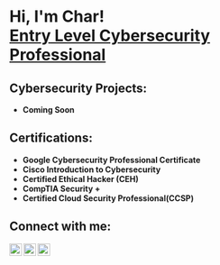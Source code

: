 <h1>Hi, I'm Char! <br/><a href="https://www.linkedin.com/in/charbanks/">Entry Level Cybersecurity Professional</a></h1>

  <h2> Cybersecurity Projects:</h2>

- <b>Coming Soon</b>


 <h2>Certifications:</h2>

- <b>Google Cybersecurity Professional Certificate</b>
- <b>Cisco Introduction to Cybersecurity</b>
- <b>Certified Ethical Hacker (CEH)</b>
- <b>CompTIA Security + </b>
- <b>Certified Cloud Security Professional(CCSP)</b>

<h2>  Connect with me:</h2>

[<img align="left" alt="MsCharBanks | YouTube" width="22px" src="https://cdn.jsdelivr.net/npm/simple-icons@v3/icons/youtube.svg" />][youtube]
[<img align="left" alt="MsCharBanks | Twitter" width="22px" src="https://cdn.jsdelivr.net/npm/simple-icons@v3/icons/twitter.svg" />][twitter]
[<img align="left" alt="MsCharBanks | LinkedIn" width="22px" src="https://cdn.jsdelivr.net/npm/simple-icons@v3/icons/linkedin.svg" />][linkedin]


[twitter]: https://twitter.com/mscharbanks
[youtube]: https://www.youtube.com/c/mscharbanks
[linkedin]: https://linkedin.com/in/mscharbanks

<!--
**mscharbanks/mscharbanks** is a ✨ _special_ ✨ repository because its `README.md` (this file) appears on your GitHub profile.

Here are some ideas to get you started:

- 🔭 I’m currently working on ...
- 🌱 I’m currently learning ...
- 👯 I’m looking to collaborate on ...
- 🤔 I’m looking for help with ...
- 💬 Ask me about ...
- 📫 How to reach me: ...
- 😄 Pronouns: ...
- ⚡ Fun fact: ...
-->
